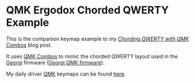 # QMK Ergodox Chorded QWERTY Example

This is the companion keymap example to my _[Chording QWERTY with QMK Combos][]_
blog post.

It uses [QMK Combos][] to mimic the chorded QWERTY layout used in the [Georgi][]
firmware ([Georgi QMK firmware][]).

My daily driver [QMK][] keymaps can be found [here][QMK Keymaps].

[Chording QWERTY with QMK Combos]: https://www.paulfioravanti.com/blog/chording-qwerty-qmk-combos/
[Georgi]: https://www.gboards.ca/product/georgi
[Georgi QMK firmware]: https://github.com/qmk/qmk_firmware/tree/master/keyboards/georgi
[QMK]: https://qmk.fm/
[QMK Combos]: https://github.com/qmk/qmk_firmware/blob/master/docs/feature_combo.md
[QMK Keymaps]: https://github.com/paulfioravanti/qmk_keymaps
